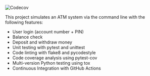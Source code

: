 ![Codecov](https://codecov.io/gh/ychavenia/banking/branch/main/graph/badge.svg)

This project simulates an ATM system via the command line with the following features:
- User login (account number + PIN)
- Balance check
- Deposit and withdraw money
- Unit testing with pytest and unittest
- Code linting with flake8 and pycodestyle
- Code coverage analysis using pytest-cov
- Multi-version Python testing using tox
- Continuous Integration with GitHub Actions